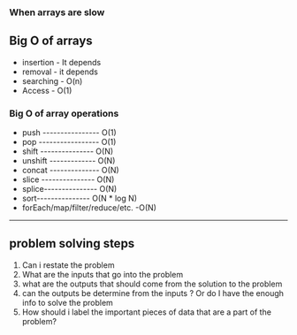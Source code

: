 ### When arrays are slow

## Big O of arrays

- insertion - It depends
- removal - it depends
- searching - O(n)
- Access - O(1)

### Big O of array operations

- push ---------------- O(1)
- pop ----------------- O(1)
- shift --------------- O(N)
- unshift ------------- O(N)
- concat -------------- O(N)
- slice --------------- O(N)
- splice--------------- O(N)
- sort--------------- O(N \* log N)
- forEach/map/filter/reduce/etc. -O(N)

---

## problem solving steps

1. Can i restate the problem
2. What are the inputs that go into the problem
3. what are the outputs that should come from the solution to the problem
4. can the outputs be determine from the inputs ? Or do I have the enough info to solve the problem
5. How should i label the important pieces of data that are a part of the problem?

